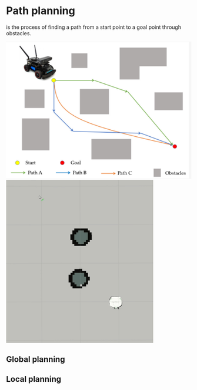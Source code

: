 # Path planning 
is the process of finding a path from a start point to a goal point through obstacles. 

<img src="../images/path_planning.png" alt="Path planning">

<img src="../images/navigation.gif" alt="Path planning" width="400">  

## Global planning


## Local planning
